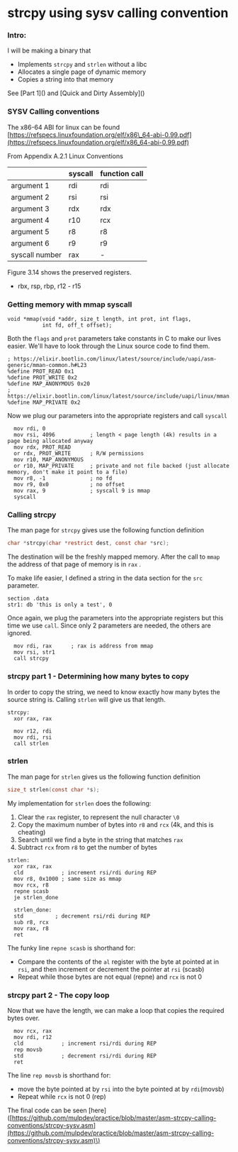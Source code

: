 # strcpy using sysv calling convention

### Intro:

I will be making a binary that

* Implements `strcpy` and `strlen` without a libc
* Allocates a single page of dynamic memory
* Copies a string into that memory

See \[Part 1\]\(\) and \[Quick and Dirty Assembly\]\(\)

### SYSV Calling conventions

The x86-64 ABI for linux can be found [https://refspecs.linuxfoundation.org/elf/x86\_64-abi-0.99.pdf](https://refspecs.linuxfoundation.org/elf/x86_64-abi-0.99.pdf)

From Appendix A.2.1 Linux Conventions



|  | syscall | function call |
| :--- | :--- | :--- |
| argument 1 | rdi | rdi |
| argument 2 | rsi | rsi |
| argument 3 | rdx | rdx |
| argument 4 | r10 | rcx |
| argument 5 | r8 | r8 |
| argument 6 | r9 | r9 |
| syscall number | rax | - |

Figure 3.14 shows the preserved registers. 

* rbx, rsp, rbp, r12 - r15

### Getting memory with mmap syscall

```text
void *mmap(void *addr, size_t length, int prot, int flags,
           int fd, off_t offset);
```

Both the `flags` and `prot` parameters take constants in C to make our lives easier. We'll have to look through the Linux source code to find them.

```text
; https://elixir.bootlin.com/linux/latest/source/include/uapi/asm-generic/mman-common.h#L23 
%define PROT_READ 0x1
%define PROT_WRITE 0x2
%define MAP_ANONYMOUS 0x20
; https://elixir.bootlin.com/linux/latest/source/include/uapi/linux/mman.h#L17
%define MAP_PRIVATE 0x2
```

Now we plug our parameters into the appropriate registers and call `syscall` 

```text
  mov rdi, 0
  mov rsi, 4096           ; length < page length (4k) results in a page being allocated anyway
  mov rdx, PROT_READ
  or rdx, PROT_WRITE      ; R/W permissions
  mov r10, MAP_ANONYMOUS
  or r10, MAP_PRIVATE     ; private and not file backed (just allocate memory, don't make it point to a file)
  mov r8, -1              ; no fd
  mov r9, 0x0             ; no offset
  mov rax, 9              ; syscall 9 is mmap
  syscall
```

### Calling strcpy

The man page for `strcpy` gives use the following function definition

```c
char *strcpy(char *restrict dest, const char *src);
```

The destination will be the freshly mapped memory. After the call to `mmap` the address of that page of memory is in `rax` . 

To make life easier, I defined a string in the data section for the `src` parameter.

```text
section .data
str1: db 'this is only a test', 0
```

Once again, we plug the parameters into the appropriate registers but this time we use `call`. Since only 2 parameters are needed, the others are ignored.

```text
  mov rdi, rax      ; rax is address from mmap
  mov rsi, str1
  call strcpy
```

### strcpy part 1 - Determining how many bytes to copy

In order to copy the string, we need to know exactly how many bytes the source string is. Calling `strlen` will give us that length. 

```text
strcpy:
  xor rax, rax

  mov r12, rdi
  mov rdi, rsi
  call strlen
```

### strlen

The man page for `strlen` gives us the following function definition

```c
size_t strlen(const char *s);
```

My implementation for `strlen` does the following:

1. Clear the `rax` register, to represent the null character `\0`
2. Copy the maximum number of bytes into `r8` and `rcx` \(4k, and this is cheating\)
3. Search until we find a byte in the string that matches `rax` 
4.  Subtract `rcx` from `r8` to get the number of bytes

```text
strlen:
  xor rax, rax
  cld            ; increment rsi/rdi during REP
  mov r8, 0x1000 ; same size as mmap
  mov rcx, r8    
  repne scasb
  je strlen_done
  
  strlen_done:
  std          ; decrement rsi/rdi during REP
  sub r8, rcx
  mov rax, r8
  ret
```

The funky line `repne scasb` is shorthand for:

* Compare the contents of the `al` register with the byte at pointed at in `rsi`, and then increment or decrement the pointer at `rsi` \(scasb\)
* Repeat while those bytes are not equal \(repne\) and `rcx` is not 0

### strcpy part 2 - The copy loop

Now that we have the length, we can make a loop that copies the required bytes over.

```text
  mov rcx, rax
  mov rdi, r12
  cld            ; increment rsi/rdi during REP
  rep movsb
  std            ; decrement rsi/rdi during REP
  ret
```

The line `rep movsb` is shorthand for:

* move the byte pointed at by `rsi` into the byte pointed at by `rdi`\(movsb\)
* Repeat while `rcx` is not 0 \(rep\)

The final code can be seen \[here\]\([https://github.com/mulpdev/practice/blob/master/asm-strcpy-calling-conventions/strcpy-sysv.asm](https://github.com/mulpdev/practice/blob/master/asm-strcpy-calling-conventions/strcpy-sysv.asm)\)



